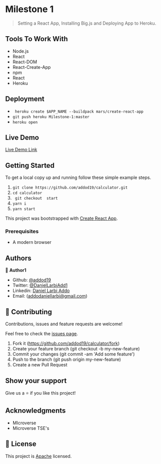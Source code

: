 # Milestone 1 

> Setting a React App, Installing Big.js and Deploying App to Heroku.


## Tools To Work With

- Node.js
- React
- React-DOM
- React-Create-App
- npm
- React
- Heroku

## Deployment

- ``` heroku create $APP_NAME --buildpack mars/create-react-app```
- ``` git push heroku Milestone-1:master ```
- ` heroku open `

## Live Demo

[Live Demo Link](https://calculator-20.herokuapp.com/)


## Getting Started

To get a local copy up and running follow these simple example steps.

1. ``` git clone https://github.com/addod19/calculator.git ```
2. ``` cd calculator ```
3. ``` git checkout  start```
4. ``` yarn i ```
5. ``` yarn start ```

This project was bootstrapped with [Create React App](https://github.com/facebook/create-react-app).


### Prerequisites

- A modern browser

## Authors

👤 **Author1**

- Github: [@addod19](https://github.com/addod19)
- Twitter: [@DanielLarbiAdd1](https://twitter.com/DanielLarbiAdd1)
- Linkedin: [Daniel Larbi Addo](https://linkedin.com/in/daniel-larbi-addo/)
- Email: (addodaniellarbi@gmail.com)

## 🤝 Contributing

Contributions, issues and feature requests are welcome!

Feel free to check the [issues page](https://github.com/addod19/calculator/issues).


1. Fork it (https://github.com/addod19/calculator/fork)
2. Create your feature branch (git checkout -b my-new-feature)
3. Commit your changes (git commit -am 'Add some feature')
4. Push to the branch (git push origin my-new-feature)
5. Create a new Pull Request

## Show your support

Give us a ⭐️ if you like this project!

## Acknowledgments

- MIcroverse
- Microverse TSE's

## 📝 License

This project is [Apache](lic.url) licensed.
